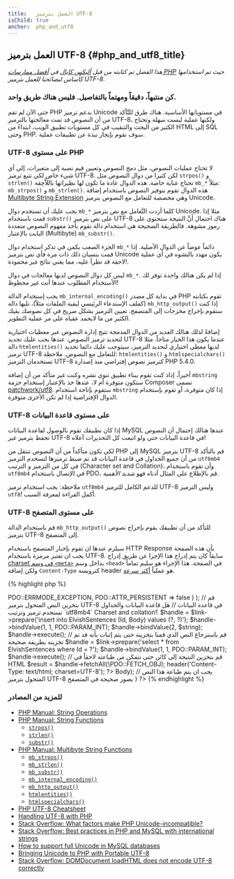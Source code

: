 ```yaml
---
title:   العمل بترميز UTF-8
isChild: true
anchor:  php_and_utf8
---
```


## العمل بترميز UTF-8 {#php_and_utf8_title}

_هذا الفصل تم كتابته من قبل [أليكس كابال](https://alexcabal.com/) في [أفضل ممارسات PHP](https://phpbestpractices.org/#utf-8) حيث تم استخدامها كأساس لنصائحنا للعمل بترميز UTF-8_.

### كن منتبهاً، دقيقاً ومهتماً بالتفاصيل. فليس هناك طريق واحد.

حتى الآن لم تقم PHP بدعم ترميز Unicode في مستوياتها الأساسية. هناك طرق للتَّأكد من أن النصوص قد تمت معالجتها بالترميز UTF-8، ولكنها عملية ليست سهلة وتحتاج الكثير من البحث والتنقيب في كل مستويات تطبيق الويب، ابتداءً من HTML إلى SQL وحتى PHP.
سوف نقوم بإيجاز نبذة عن تطبيقات عملية.

### UTF-8 على مستوى PHP

لا تحتاج عمليات النصوص، مثل دمج النصوص وتعيين قيم نصية إلى متغيرات، إلى أي شيء خاص لكي تتبع ترميز UTF-8.
لكن كثيرا من دوال النصوص مثل `strpos()` و `strlen()` تحتاج عناية خاصة. 
هذه الدوال عادة ما تكون  لها نظيراتها باللاَّحِقة `mb_*` مثلاً: `mb_strpos()` و `mb_strlen()`.
هذه الدوال تقوم بتوفير النصوص باستخدام إضافة [Multibyte String Extension] وهي مخصصة للتعامل مع النصوص بترميز Unicode.

يجب عليك أن تستخدم دوال `mb_*` كلما أردت التَّعامل مع نص بترميز Unicode. مثلا إذا قمت باستخدام `substr()` على نص بترميز UTF-8 هناك احتمال أَنَّ النتيجة ستحتوي على رموز مشوهة. فالطريقة الصحيحة هي استخدام دالة تقوم بأخذ مفهوم النصوص متعددة البايت بالإعتبار (Multibyte) `mb_substr()`.

الجزء الصعب يكمن في تذكر استخدام دوال `mb_*` دائماً عوضاً عن الدوال الأصلية. إذا قمت بنسيان ذلك ذات مرة فأي نص بترميز
Unicode يكون مهدد بالتشوه في أي عملية لاحقة قد تطرأ عليه، مما يعني نتائج غير محمودة!.

ليس كل دوال النصوص لديها معالجات في دوال `mb_*`. إذا لم يكن هنالك واحدة توفر لك الأستخدام المطلوب عندها أنت غير محظوظ!

يجب إستخدام الدالة `mb_internal_encoding()` في بداية كل مصدر PHP تقوم بكتابته (كملف الإستدعاء الرئيسي لبقية الملفات مثلاً)،
تليها دالة `mb_http_output()` إذا كنت ستقوم بإخراج مخرجات إلى المتصفح.
تعيين الترميز بشكل صريح في كل نصوصك يقيك الكثير من ما لايحمد عقباه على مر عملية التطوير.

إضافةً لذلك هنالك العديد من الدوال المدمجة تتيح إدارة النصوص عبر معطيات اختيارية لتحديد ترميز النصوص. عندها يجب عليك تحديد
UTF-8 عندما يكون هذا الخيار متاحاً. مثلا دالة `htmlentities()` لديها معطى اختياري لتحديد الترميز، سيتوجب عليك دائما تحديد
ترميز UTF-8 للتعامل مع النصوص.
ملاحظة: `htmlentities()` و `htmlspecialchars()` تستخدمان الترميز UTF-8 كترميز نصوص إفتراضي منذ إصدارة PHP 5.4.0.

أخيراً، إذاذ كنت تقوم ببناء تطبيق تنوي نشره وكنت غير متأكد من أن إضافة `mbstring` ستكون متوفرة أم لا، عندها خذ بالإعتبار
إستخدام حزمة Composer تسمى [patchwork/utf8]. ستقوم بإتاحة استخدام `mbstring` إذا كان متوفرة، أو تقوم بإستخدام الدوال
الإفتراضية إذا لم تكن الأخرى متوفرة.

[Multibyte String Extension]: http://php.net/book.mbstring
[patchwork/utf8]: https://packagist.org/packages/patchwork/utf8

### UTF-8 على مستوى قاعدة البيانات

إذا كان تطبيقك تقوم بالوصول لقاعدة البيانات MySQL عندها هنالك إحتمال أن النصوص تحفظ بترميز غير UTF-8 في قاعدة البيانات
حتى ولو اتبعت كل التحذيرات أعلاه!

لكي تكون متأكداً من أن النصوص تنتقل من PHP إلى MySQL بترميز UTF-8 قم بالتأكد من أن جميع الجداول في قاعدة البيانات قد تم
ضبط ترميزها لتسخدم الترميز `utf8mb4` في كل من الترميز و الترتيب (Character set and Collation)، وأن تقوم باستخدام `utf8mb4`
في الإتصال باستخدام PDO، قم بالإطلاع على المثال أدناه فهو _شديد الأهمية_.

ملاحظة: يجب استخدام ترميز `utf8mb4` للدعم الكامل للترميز UTF-8 وليس الترميز `utf8`! أكمل القراءة لمعرفة السبب.

### UTF-8 على مستوى المتصفح

قم باستخدام الدالة `mb_http_output()` للتأكد من أن تطبيقك يقوم بإخراج نصوص بترميز UTF-8 إلى المتصفح.

سيلزم عندها ان تقوم بإخبار المتصفح باستخدام HTTP Response بأن هذه الصفحة يجب ان تعتبر مرمزة باستخدام UTF-8.
سابقاً كان يتم إدراج هذا الإجرا عن طريق إدراج [charset في وسم `<meta>`](http://htmlpurifier.org/docs/enduser-utf8.html)
بداخل وسم `<head>` في الصفحة. هذا الإجراء هو سليم تماماً ولكن إضافة `Content-Type` كترويسة header هو عملياً
[أكثر سرعة](https://developers.google.com/speed/docs/best-practices/rendering#SpecifyCharsetEarly).

{% highlight php %}
<?php
// قم بإخبار PHP اننا نستخدم ترميز UTF-8 حتى النهاية
mb_internal_encoding('UTF-8');
 
// قم بإخبار PHP اننا سنقوم بإخراج مخرجات بترميز UTF-8 إلى المتصفح
mb_http_output('UTF-8');
 
// نص لتجربة عملية الترميز
$string = 'Êl síla erin lû e-govaned vîn.';
 
// قم بتحويل النص إلى شكل آخر باستخدام دالة البايت المتعدد Multibyte
// نلاحظ انه يمكننا قطع نص من خارج جدول Ascii لأغراض الشرح فقط
$string = mb_substr($string, 0, 15);
 
// نقوم بالإتصال بقاعدة البيانات ثم نقوم بتخزين النص الذي قمنا بتحويله
// قم بالإطلاع على مثال PDP في هذا المستند لمزيد من المعلومات
// قم بملاحظة اننا استخدمنا `charset=utf8mb4` في بيانات اسم مصدر البيانات (Data Source Name) (DSN)
$link = new PDO(
    'mysql:host=your-hostname;dbname=your-db;charset=utf8mb4',
    'your-username',
    'your-password',
    array(
        PDO::ATTR_ERRMODE => PDO::ERRMODE_EXCEPTION,
        PDO::ATTR_PERSISTENT => false
    )
);
 
// قم بتخزين النص المتحول بترميز UTF-8 في قاعدة البيانات
// هل قاعدة البيانات والجداول تستخدم ترميز وترتيب `utf8mb4` Charset and collation؟
$handle = $link->prepare('insert into ElvishSentences (Id, Body) values (?, ?)');
$handle->bindValue(1, 1, PDO::PARAM_INT);
$handle->bindValue(2, $string);
$handle->execute();
 
// قم باسترجاع النص الذي قمنا بتخزينه حتى يتم إثبات بأنه قد تم تخزينه بطريقة صحيحة
$handle = $link->prepare('select * from ElvishSentences where Id = ?');
$handle->bindValue(1, 1, PDO::PARAM_INT);
$handle->execute();
 
// قم بتخزين النتيجة إلى كائن حتى نتمكن من طباعته لاحقاً في HTML
$result = $handle->fetchAll(\PDO::FETCH_OBJ);

header('Content-Type: text/html; charset=UTF-8');
?>
<!doctype html>
<html>
    <head>
        <meta charset="UTF-8">
        <title>UTF-8 صفحة تجريبية</title>
    </head>
    <body>
        <?php
        foreach($result as $row){
            print($row->Body);  // يجب ان يتم طباعة هذا النص المتحول بترميز UTF-8 بصور صحيحة في المتصفح
        }
        ?>
    </body>
</html>
{% endhighlight %}

### للمزيد من المصادر

* [PHP Manual: String Operations](http://php.net/language.operators.string)
* [PHP Manual: String Functions](http://php.net/ref.strings)
    * [`strpos()`](http://php.net/function.strpos)
    * [`strlen()`](http://php.net/function.strlen)
    * [`substr()`](http://php.net/function.substr)
* [PHP Manual: Multibyte String Functions](http://php.net/ref.mbstring)
    * [`mb_strpos()`](http://php.net/function.mb-strpos)
    * [`mb_strlen()`](http://php.net/function.mb-strlen)
    * [`mb_substr()`](http://php.net/function.mb-substr)
    * [`mb_internal_encoding()`](http://php.net/function.mb-internal-encoding)
    * [`mb_http_output()`](http://php.net/function.mb-http-output)
    * [`htmlentities()`](http://php.net/function.htmlentities)
    * [`htmlspecialchars()`](http://php.net/function.htmlspecialchars)
* [PHP UTF-8 Cheatsheet](http://blog.loftdigital.com/blog/php-utf-8-cheatsheet)
* [Handling UTF-8 with PHP](http://www.phpwact.org/php/i18n/utf-8)
* [Stack Overflow: What factors make PHP Unicode-incompatible?](http://stackoverflow.com/questions/571694/what-factors-make-php-unicode-incompatible)
* [Stack Overflow: Best practices in PHP and MySQL with international strings](http://stackoverflow.com/questions/140728/best-practices-in-php-and-mysql-with-international-strings)
* [How to support full Unicode in MySQL databases](http://mathiasbynens.be/notes/mysql-utf8mb4)
* [Bringing Unicode to PHP with Portable UTF-8](http://www.sitepoint.com/bringing-unicode-to-php-with-portable-utf8/)
* [Stack Overflow: DOMDocument loadHTML does not encode UTF-8 correctly](http://stackoverflow.com/questions/8218230/php-domdocument-loadhtml-not-encoding-utf-8-correctly)

